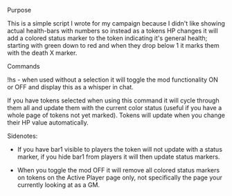 Purpose

This is a simple script I wrote for my campaign because I didn't like showing actual health-bars with numbers so instead as a tokens HP changes it will add a colored status marker to the token indicating it's general health; starting with green down to red and when they drop below 1 it marks them with the death X marker.

Commands

!hs - when used without a selection it will toggle the mod functionality ON or OFF and display this as a whisper in chat.

If you have tokens selected when using this command it will cycle through them all and update them with the current color status (useful if you have a whole page of tokens not yet marked). Tokens will update when you change their HP value automatically.


Sidenotes:

- If you have bar1 visible to players the token will not update with a status marker, if you hide bar1 from players it will then update status markers.

- When you toggle the mod OFF it will remove all colored status markers on tokens on the Active Player page only, not specifically the page your currently looking at as a GM.
